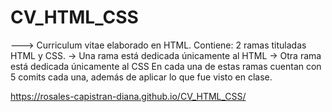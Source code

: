 # CV_HTML_CSS
---> Curriculum vitae elaborado en HTML.
Contiene:
2 ramas tituladas HTML y CSS.
  -> Una rama está dedicada únicamente al HTML
  -> Otra rama está dedicada únicamente al CSS
En cada una de estas ramas cuentan con 5 comits cada una, además de aplicar lo que fue visto en clase.

https://rosales-capistran-diana.github.io/CV_HTML_CSS/
